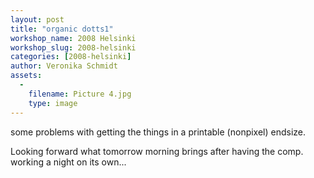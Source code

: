 ```yaml
---
layout: post
title: "organic dotts1"
workshop_name: 2008 Helsinki 
workshop_slug: 2008-helsinki
categories: [2008-helsinki]
author: Veronika Schmidt
assets:
  -
    filename: Picture 4.jpg
    type: image
---
```

some problems with getting the things in a printable (nonpixel) endsize.
<div>
Looking forward what tomorrow morning brings after having the comp. working a night on its own...
</div>

